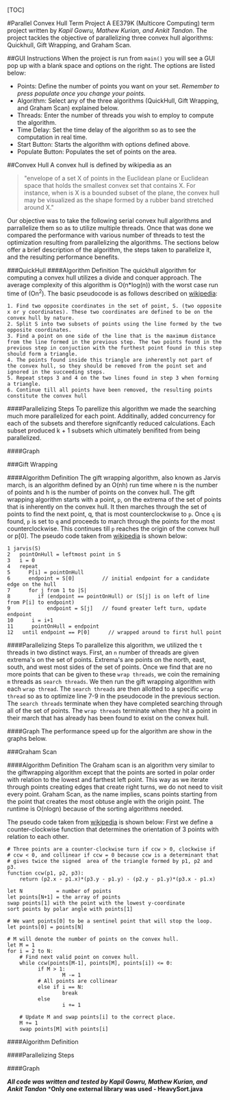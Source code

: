 [TOC]

#Parallel Convex Hull Term Project
A EE379K (Multicore Computing) term project written by *Kapil Gowru, Mathew Kurian, and Ankit Tandon*. The project tackles the objective of parallelizing three convex hull algorithms: Quickhull, Gift Wrapping, and Graham Scan.


##GUI Instructions
When the project is run from `main()` you will see a GUI pop up with a blank space and options on the right. The options are listed below:
- Points: Define the number of points you want on your set. *Remember to press populate once you change your points.*
- Algorithm: Select any of the three algorithms (QuickHull, Gift Wrapping, and Graham Scan) explained below.
- Threads: Enter the number of threads you wish to employ to compute the algorithm.
- Time Delay: Set the time delay of the algorithm so as to see the computation in real time.
- Start Button: Starts the algorithm with options defined above.
- Populate Button: Populates the set of points on the area.

##Convex Hull
A convex hull is defined by wikipedia as an
>"envelope of a set X of points in the Euclidean plane or Euclidean space that holds the smallest convex set that contains X. For instance, when is X is a bounded subset of the plane, the convex hull may be visualized as the shape formed by a rubber band stretched around X."

Our objective was to take the following serial convex hull algorithms and parrallelize them so as to utilize multiple threads. Once that was done we compared the performance with various number of threads to test the optimization resulting from parallelizing the algorithms. The sections below offer a brief description of the algorithm, the steps taken to parallelize it,  and the resulting performance benefits.

###QuickHull
####Algorithm Definition
The quickhull algorithm for computing a convex hull utilizes a divide and conquer approach. The average complexity of this algorithm is O(n*log(n)) with the worst case run time of (On<sup>2</sup>). The basic pseudocode is as follows described on [wikipedia](http://en.wikipedia.org/wiki/QuickHull):

    1. Find two opposite coordinates in the set of point, S. (two opposite x or y coordinates). These two coordinates are defined to be on the convex hull by nature.
    2. Split S into two subsets of points using the line formed by the two opposite coordinates.
    3. Find a point on one side of the line that is the maximum distance from the line formed in the previous step. The two points found in the previous step in conjuction with the furthest point found in this step should form a triangle.
    4. The points found inside this triangle are inherently not part of the convex hull, so they should be removed from the point set and ignored in the succeeding steps.
    5. Repeat steps 3 and 4 on the two lines found in step 3 when forming a triangle.
    6. Continue till all points have been removed, the resulting points constitute the convex hull
####Parallelizing Steps
To parellize this algorithm we made the searching much more parallelized for each point. Additinally, added concurrency for each of the subsets and therefore signifcantly reduced calculations. Each subset produced k + 1 subsets which ultimately benifited from being parallelized.

####Graph

###Gift Wrapping

####Algorithm Definition
The gift wrapping algorithm, also known as Jarvis march, is an algorithm defined by an O(nh) run time where n is the number of points and h is the number of points on the convex hull. The gift wrapping algorithm starts with a point, `p`,  on the extrema of the set of points that is inherently on the convex hull. It then marches through the set of points to find the next point, q, that is most counterclockwise to `p`. Once `q` is found, `p` is set to `q` and proceeds to march through the points for the most counterclockwise. This continues till `p` reaches the origin of the convex hull or p[0]. The pseudo code taken from [wikipedia](http://en.wikipedia.org/wiki/Gift_wrapping_algorithm) is shown below:

```
1 jarvis(S)
2   pointOnHull = leftmost point in S
3   i = 0
4   repeat
5      P[i] = pointOnHull
6      endpoint = S[0]         // initial endpoint for a candidate edge on the hull
7      for j from 1 to |S|
8         if (endpoint == pointOnHull) or (S[j] is on left of line from P[i] to endpoint)
9            endpoint = S[j]   // found greater left turn, update endpoint
10      i = i+1
11      pointOnHull = endpoint
12   until endpoint == P[0]      // wrapped around to first hull point
```
####Parallelizing Steps
To parallelize this algorithm, we utilized the `t` threads in two distinct ways. First, an `n` number of threads are given extrema's on the set of points. Extrema's are points on the north, east, south, and west most sides of the set of points. Once we find that are no more points that can be given to these `wrap threads`, we coin the remaining `m` threads as `search threads`. We then run the gift wrapping algorithm with each `wrap thread`. The `search threads` are then allotted to a specific `wrap thread` so as to optimize line 7-9 in the pseudocode in the previous section. The `search threads` terminate when they have completed searching through all of the set of points. The `wrap threads` terminate when they hit a point in their march that has already has been found to exist on the convex hull.

####Graph
The performance speed up for the algorithm are show in the graphs below.

###Graham Scan

####Algorithm Definition
The Graham scan is an algorithm very similar to the giftwrapping algorithm except that the points are sorted in polar order with relation to the lowest and farthest left point. This way as we iterate through points creating edges that create right turns, we do not need to visit every point. Graham Scan, as the name implies, scans points starting from the point that creates the most obtuse angle with the origin point. The runtime is O(nlogn) because of the sorting algorithms needed.

The pseudo code taken from [wikipedia](http://en.wikipedia.org/wiki/Graham_scan) is shown below:
First we define a counter-clockwise function that determines the orientation of 3 points with relation to each other.
```
# Three points are a counter-clockwise turn if ccw > 0, clockwise if
# ccw < 0, and collinear if ccw = 0 because ccw is a determinant that
# gives twice the signed  area of the triangle formed by p1, p2 and p3.
function ccw(p1, p2, p3):
    return (p2.x - p1.x)*(p3.y - p1.y) - (p2.y - p1.y)*(p3.x - p1.x)
```

```
let N           = number of points
let points[N+1] = the array of points
swap points[1] with the point with the lowest y-coordinate
sort points by polar angle with points[1]

# We want points[0] to be a sentinel point that will stop the loop.
let points[0] = points[N]

# M will denote the number of points on the convex hull.
let M = 1
for i = 2 to N:
    # Find next valid point on convex hull.
    while ccw(points[M-1], points[M], points[i]) <= 0:
          if M > 1:
                  M -= 1
          # All points are collinear
          else if i == N:
                  break
          else
                  i += 1

    # Update M and swap points[i] to the correct place.
    M += 1
    swap points[M] with points[i]
```


####Algorithm Definition

####Parallelizing Steps

####Graph

***All code was written and tested by Kapil Gowru, Mathew Kurian, and Ankit Tandon***
***Only one external library was used - HeavySort.java**
